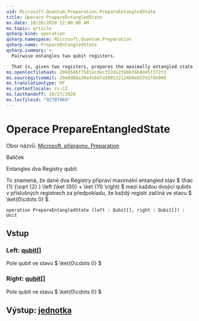 ```yaml
---
uid: Microsoft.Quantum.Preparation.PrepareEntangledState
title: Operace PrepareEntangledState
ms.date: 10/26/2020 12:00:00 AM
ms.topic: article
qsharp.kind: operation
qsharp.namespace: Microsoft.Quantum.Preparation
qsharp.name: PrepareEntangledState
qsharp.summary: >-
  Pairwise entangles two qubit registers.

  That is, given two registers, prepares the maximally entangled state $\frac{1}{\sqrt{2}} \left(\ket{00} + \ket{11} \right)$ between each pair of qubits on the respective registers, assuming that each register starts in the $\ket{0\cdots 0}$ state.
ms.openlocfilehash: 299d586f7581acdecf22da2f6bbfbb8d45f372f3
ms.sourcegitcommit: 29e0d88a30e4166fa580132124b0eb57e1f0e986
ms.translationtype: MT
ms.contentlocale: cs-CZ
ms.lasthandoff: 10/27/2020
ms.locfileid: "92707869"
---
```

# <a name="prepareentangledstate-operation"></a>Operace PrepareEntangledState

Obor názvů: [Microsoft. přípravno. Preparation](xref:Microsoft.Quantum.Preparation)

Balíček [](https://nuget.org/packages/)


Entangles dva Registry qubit.

To znamená, že dané dva Registry připraví maximální entangled stav $ \frac {1} {\sqrt {2} } \left (\ket {00} + \ket {11} \right) $ mezi každou dvojicí qubits v příslušných registrech za předpokladu, že každý registr začíná ve stavu $ \ket{0\cdots 0} $.

```qsharp
operation PrepareEntangledState (left : Qubit[], right : Qubit[]) : Unit
```


## <a name="input"></a>Vstup

### <a name="left--qubit"></a>Left: [qubit](xref:microsoft.quantum.lang-ref.qubit)[]

Pole qubit ve stavu $ \ket{0\cdots 0} $


### <a name="right--qubit"></a>Right: [qubit](xref:microsoft.quantum.lang-ref.qubit)[]

Pole qubit ve stavu $ \ket{0\cdots 0} $



## <a name="output--unit"></a>Výstup: [jednotka](xref:microsoft.quantum.lang-ref.unit)

